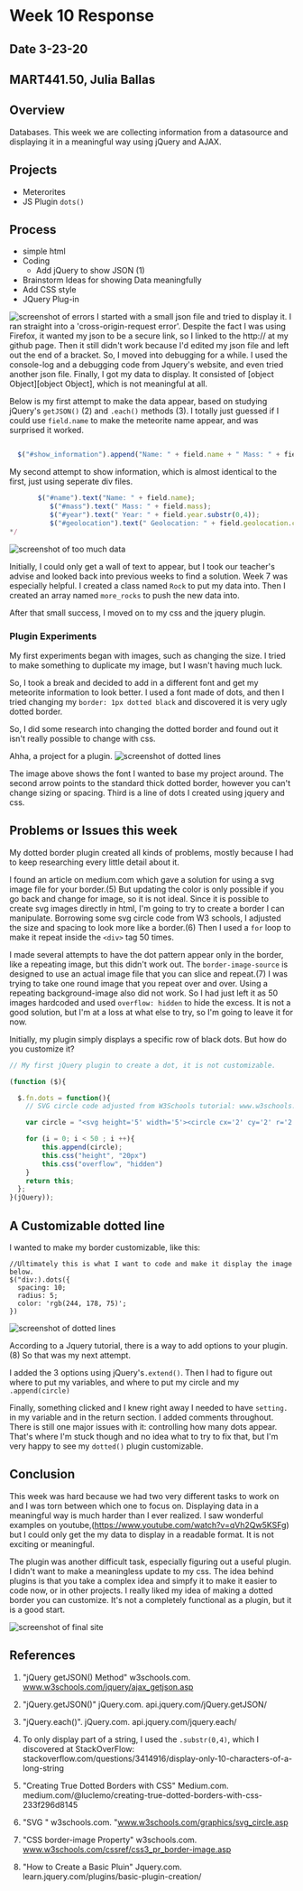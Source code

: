 # Week 10 Response
## Date 3-23-20
## MART441.50, Julia Ballas


## Overview

Databases. This week we are collecting information from a datasource and displaying it in a meaningful way using jQuery and AJAX.

## Projects

- Meterorites
- JS Plugin `dots()`

## Process

- simple html
- Coding
  - Add jQuery to show JSON (1)
- Brainstorm Ideas for showing Data meaningfully
- Add CSS style
- JQuery Plug-in

![screenshot of errors](./images/screenshot_error-to-success.png)
I started with a small json file and tried to display it. I ran straight into a 'cross-origin-request error'. Despite the fact I was using Firefox, it wanted my json to be a secure link, so I linked to the http:// at my github page. Then it still didn't work because I'd edited my json file and left out the end of a bracket. So, I moved into debugging for a while. I used the console-log and a debugging code from Jquery's website, and even tried another json file. Finally, I got my data to display. It consisted of [object Object][object Object], which is not meaningful at all.

Below is my first attempt to make the data appear, based on studying jQuery's `getJSON()` (2) and `.each()` methods (3). I totally just guessed if I could use `field.name` to make the meteorite name appear, and was surprised it worked.
```javascript

  $("#show_information").append("Name: " + field.name + " Mass: " + field.mass + " Year: " + field.year.substr(0,4) + " Geolocation: " + field.geolocation.coordinates + "<br>" );
```

My second attempt to show information, which is almost identical to the first, just using seperate div files.
``` javascript
       $("#name").text("Name: " + field.name);
          $("#mass").text(" Mass: " + field.mass);
          $("#year").text(" Year: " + field.year.substr(0,4));
          $("#geolocation").text(" Geolocation: " + field.geolocation.coordinates);
*/
```
![screenshot of too much data](./images/screenshot_text_wall.png)

Initially, I could only get a wall of text to appear, but I took our teacher's advise and looked back into previous weeks to find a solution. Week 7 was especially helpful. I created a class named `Rock` to put my data into. Then I created an array named `more_rocks` to push the new data into.

After that small success, I moved on to my css and the jquery plugin.

### Plugin Experiments

My first experiments began with images, such as changing the size. I tried to make something to duplicate my image, but I wasn't having much luck.

So, I took a break and decided to add in a different font and get my meteorite information to look better. I used a font made of dots, and then I tried changing my `border: 1px dotted black` and discovered it is very ugly dotted border.

So, I did some research into changing the dotted border and found out it isn't really possible to change with css.

Ahha, a project for a plugin.
![screenshot of dotted lines](./images/screenshot_dotted.png)

The image above shows the font I wanted to base my project around. The second arrow points to the standard thick dotted border, however you can't change sizing or spacing. Third is a line of dots I created using jquery and css.


## Problems or Issues this week

My dotted border plugin created all kinds of problems, mostly because I had to keep researching every little detail about it.

I found an article on medium.com which gave a solution for using a svg image file for your border.(5) But updating the color is only possible if you go back and change for image, so it is not ideal. Since it is possible to create svg images directly in html, I'm going to try to create a border I can manipulate. Borrowing some svg circle code from W3 schools, I adjusted the size and spacing to look more like a border.(6) Then I used a `for` loop to make it repeat inside the `<div>` tag 50 times.

I made several attempts to have the dot pattern appear only in the border, like a repeating image, but this didn't work out. The `border-image-source` is designed to use an actual image file that you can slice and repeat.(7) I was trying to take one round image that you repeat over and over. Using a repeating background-image also did not work. So I had just left it as 50 images hardcoded and used `overflow: hidden` to hide the excess. It is not a good solution, but I'm at a loss at what else to try, so I'm going to leave it for now.

Initially, my plugin simply displays a specific row of black dots. But how do you customize it?

```js
// My first jQuery plugin to create a dot, it is not customizable.

(function ($){

  $.fn.dots = function(){
    // SVG circle code adjusted from W3Schools tutorial: www.w3schools.com/graphics/svg_circle.asp

    var circle = "<svg height='5' width='5'><circle cx='2' cy='2' r='2' fill='black'/></svg>"

    for (i = 0; i < 50 ; i ++){
        this.append(circle);
        this.css("height", "20px")
        this.css("overflow", "hidden")
    }
    return this;
  };
}(jQuery));
```

## A Customizable dotted line

I wanted to make my border customizable, like this:

```jQuery
//Ultimately this is what I want to code and make it display the image below.
$("div:).dots({
  spacing: 10;
  radius: 5;
  color: 'rgb(244, 178, 75)';
})
```
![screenshot of dotted lines](./images/screenshot_yellow_dot.png)

According to a Jquery tutorial, there is a way to add options to your plugin. (8) So that was my next attempt.

I added the 3 options using jQuery's`.extend()`. Then I had to figure out where to put my variables, and where to put my circle and my `.append(circle)`

Finally, something clicked and I knew right away I needed to have `setting.` in my variable and in the return section. I added comments throughout. There is still one major issues with it: controlling how many dots appear. That's where I'm stuck though and no idea what to try to fix that, but I'm very happy to see my `dotted()` plugin customizable.


## Conclusion

This week was hard because we had two very different tasks to work on and I was torn between which one to focus on. Displaying data in a meaningful way is much harder than I ever realized. I saw wonderful examples on youtube,(https://www.youtube.com/watch?v=qVh2Qw5KSFg) but I could only get the my data to display in a readable format. It is not exciting or meaningful.

The plugin was another difficult task, especially figuring out a useful plugin. I didn't want to make a meaningless update to my css. The idea behind plugins is that you take a complex idea and simpfy it to make it easier to code now, or in other projects. I really liked my idea of making a dotted border you can customize. It's not a completely functional as a plugin, but it is a good start.

![screenshot of final site ](./images/screenshot_final.png)

## References
1) "jQuery getJSON() Method" w3schools.com. www.w3schools.com/jquery/ajax_getjson.asp
2) "jQuery.getJSON()" jQuery.com. api.jquery.com/jQuery.getJSON/
3) "jQuery.each()". jQuery.com. api.jquery.com/jquery.each/

4) To only display part of a string, I used the `.substr(0,4)`, which I discovered at StackOverFlow: stackoverflow.com/questions/3414916/display-only-10-characters-of-a-long-string

5) "Creating True Dotted Borders with CSS" Medium.com. medium.com/@luclemo/creating-true-dotted-borders-with-css-233f296d8145
6) "SVG <circle>" w3schools.com. "www.w3schools.com/graphics/svg_circle.asp
7) "CSS border-image Property" w3schools.com. www.w3schools.com/cssref/css3_pr_border-image.asp
8) "How to Create a Basic Pluin" Jquery.com. learn.jquery.com/plugins/basic-plugin-creation/
